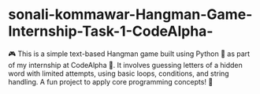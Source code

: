 # sonali-kommawar-Hangman-Game-Internship-Task-1-CodeAlpha-
🎮 This is a simple text-based Hangman game built using Python 🐍 as part of my internship at CodeAlpha 💼. It involves guessing letters of a hidden word with limited attempts, using basic loops, conditions, and string handling. A fun project to apply core programming concepts! 🚀
